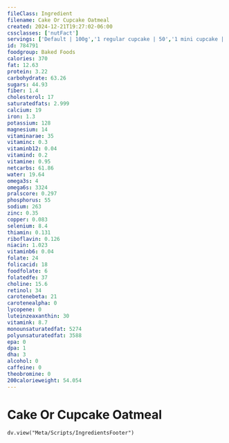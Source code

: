 ```yaml
---
fileClass: Ingredient
filename: Cake Or Cupcake Oatmeal
created: 2024-12-21T19:27:02-06:00
cssclasses: ['nutFact']
servings: ['Default | 100g','1 regular cupcake | 50','1 mini cupcake | 15','1 cake | 1096','1 piece (1/10 of cake) | 110','1 cubic inch | 6']
id: 784791
foodgroup: Baked Foods
calories: 370
fat: 12.63
protein: 3.22
carbohydrate: 63.26
sugars: 44.93
fiber: 1.4
cholesterol: 17
saturatedfats: 2.999
calcium: 19
iron: 1.3
potassium: 128
magnesium: 14
vitaminarae: 35
vitaminc: 0.3
vitaminb12: 0.04
vitamind: 0.2
vitamine: 0.95
netcarbs: 61.86
water: 19.64
omega3s: 4
omega6s: 3324
pralscore: 0.297
phosphorus: 55
sodium: 263
zinc: 0.35
copper: 0.083
selenium: 8.4
thiamin: 0.131
riboflavin: 0.126
niacin: 1.023
vitaminb6: 0.04
folate: 24
folicacid: 18
foodfolate: 6
folatedfe: 37
choline: 15.6
retinol: 34
carotenebeta: 21
carotenealpha: 0
lycopene: 0
luteinzeaxanthin: 30
vitamink: 8.7
monounsaturatedfat: 5274
polyunsaturatedfat: 3588
epa: 0
dpa: 1
dha: 3
alcohol: 0
caffeine: 0
theobromine: 0
200calorieweight: 54.054
---
```


# Cake Or Cupcake Oatmeal

```dataviewjs
dv.view("Meta/Scripts/IngredientsFooter")
```